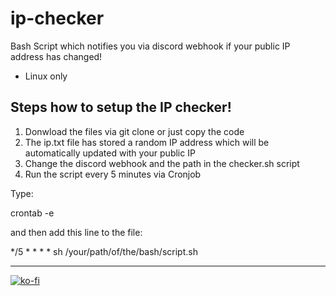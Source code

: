 # ip-checker
Bash Script which notifies you via discord webhook if your public IP address has changed!

- Linux only

## Steps how to setup the IP checker!

1. Donwload the files via git clone or just copy the code
2. The ip.txt file has stored a random IP address which will be automatically updated with your public IP
3. Change the discord webhook and the path in the checker.sh script
4. Run the script every 5 minutes via Cronjob

Type:

crontab -e

and then add this line to the file:

*/5 * * * * sh /your/path/of/the/bash/script.sh

-----------------------------------------------

[![ko-fi](https://ko-fi.com/img/githubbutton_sm.svg)](https://ko-fi.com/R6R0DMCZT)






